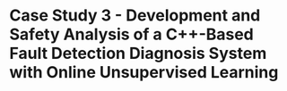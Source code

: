 # Case Study 3 - Development and Safety Analysis of a C++-Based Fault Detection Diagnosis System with Online Unsupervised Learning
